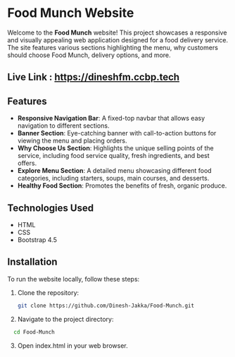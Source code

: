 # Food Munch Website

Welcome to the **Food Munch** website! This project showcases a responsive and visually appealing web application designed for a food delivery service. The site features various sections highlighting the menu, why customers should choose Food Munch, delivery options, and more.

## Live Link : https://dineshfm.ccbp.tech

## Features

- **Responsive Navigation Bar**: A fixed-top navbar that allows easy navigation to different sections.
- **Banner Section**: Eye-catching banner with call-to-action buttons for viewing the menu and placing orders.
- **Why Choose Us Section**: Highlights the unique selling points of the service, including food service quality, fresh ingredients, and best offers.
- **Explore Menu Section**: A detailed menu showcasing different food categories, including starters, soups, main courses, and desserts.
- **Healthy Food Section**: Promotes the benefits of fresh, organic produce.

## Technologies Used

- HTML
- CSS
- Bootstrap 4.5

## Installation

To run the website locally, follow these steps:

1. Clone the repository:
   ```bash
   git clone https://github.com/Dinesh-Jakka/Food-Munch.git

2. Navigate to the project directory:
  ```bash
    cd Food-Munch
  ```

3. Open index.html in your web browser.

